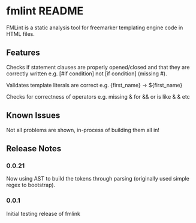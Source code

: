 # fmlint README

FMLint is a static analysis tool for freemarker templating engine code in HTML files.

## Features

Checks if statement clauses are properly opened/closed and that they are correctly written e.g. [#if condition] not [if condition] (missing #).

Validates template literals are correct e.g. {first_name} -> ${first_name}

Checks for correctness of operators e.g. missing & for && or is like & & etc

## Known Issues
Not all problems are shown, in-process of building them all in!

## Release Notes

### 0.0.21
Now using AST to build the tokens through parsing (originally used simple regex to bootstrap).

### 0.0.1

Initial testing release of fmlink
